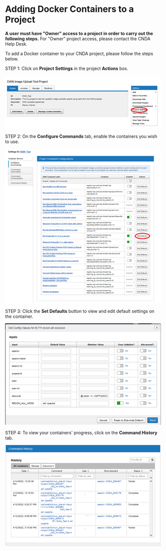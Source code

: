 # Adding Docker Containers to a Project

**A user must have "Owner" access to a project in order to carry out the following steps.**  For "Owner" project access, please contact the CNDA Help Desk.

To add a Docker container to your CNDA project, please follow the steps below.

STEP 1:  Click on **Project Settings** in the project **Actions** box.

![action box](images/AddDockerContToProj1.jpg)

STEP 2:  On the **Configure Commands** tab, enable the containers you wish to use.

![configure command tab](images/AddDockerContToProj2.jpg)

STEP 3:  Click the **Set Defaults** button to view and edit default settings on the container.

![set defaults](images/AddDockerContToProj3.jpg)

STEP 4: To view your containers' progress, click on the **Command History** tab.

![command history](images/AddDockerContToProj4.jpg)
